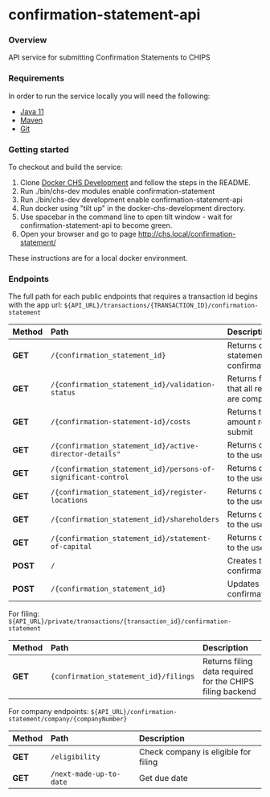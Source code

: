 # confirmation-statement-api

### Overview
API service for submitting Confirmation Statements to CHIPS

### Requirements
In order to run the service locally you will need the following:
- [Java 11](https://www.oracle.com/java/technologies/downloads/#java11)
- [Maven](https://maven.apache.org/download.cgi)
- [Git](https://git-scm.com/downloads)

### Getting started
To checkout and build the service:
1. Clone [Docker CHS Development](https://github.com/companieshouse/docker-chs-development) and follow the steps in the README.
2. Run ./bin/chs-dev modules enable confirmation-statement
3. Run ./bin/chs-dev development enable confirmation-statement-api
4. Run docker using "tilt up" in the docker-chs-development directory.
5. Use spacebar in the command line to open tilt window - wait for confirmation-statement-api to become green.
6. Open your browser and go to page http://chs.local/confirmation-statement/

These instructions are for a local docker environment.

### Endpoints

The full path for each public endpoints that requires a transaction id begins with the app url:
`${API_URL}/transactions/{TRANSACTION_ID}/confirmation-statement`

Method    | Path                                                                         | Description
:---------|:-----------------------------------------------------------------------------|:-----------
**GET**   |`/{confirmation_statement_id}`                                                | Returns confirmation-statement based on confirmationStatementId
**GET**   |`/{confirmation_statement_id}/validation-status`                              | Returns flags to indicate that all required tasks are complete
**GET**   |`/{confirmation-statement-id}/costs`                                          | Returns the payment amount required to submit
**GET**   |`/{confirmation_statement_id}/active-director-details"`            | Returns data to present to the user
**GET**   |`/{confirmation_statement_id}/persons-of-significant-control`      | Returns data to present to the user
**GET**   |`/{confirmation_statement_id}/register-locations`                  | Returns data to present to the user
**GET**   |`/{confirmation_statement_id}/shareholders`                        | Returns data to present to the user
**GET**   |`/{confirmation_statement_id}/statement-of-capital`                | Returns data to present to the user 
**POST**  |`/`                                                                           | Creates the confirmation statement
**POST**  |`/{confirmation_statement_id}`                                                | Updates the confirmation statement

For filing:
`${API_URL}/private/transactions/{transaction_id}/confirmation-statement`

Method    | Path                                                                         | Description
:---------|:-----------------------------------------------------------------------------|:-----------
**GET**   |`{confirmation_statement_id}/filings`                                         | Returns filing data required for the CHIPS filing backend

For company endpoints:
`${API_URL}/confirmation-statement/company/{companyNumber}`

Method    | Path                                                                         | Description
:---------|:-----------------------------------------------------------------------------|:-----------
**GET**   |`/eligibility`                                                                | Check company is eligible for filing
**GET**   |`/next-made-up-to-date`                                                       | Get due date
